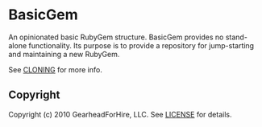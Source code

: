 BasicGem
========

An opinionated basic RubyGem structure. BasicGem provides no stand-alone 
functionality.  Its purpose is to provide a repository for jump-starting 
and maintaining a new RubyGem.

See [CLONING](CLONING.markdown) for more info.

Copyright
---------

Copyright (c) 2010 GearheadForHire, LLC. See [LICENSE](LICENSE) for details.
